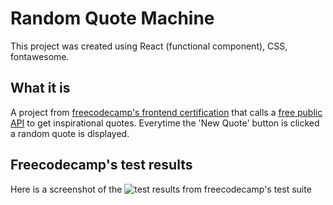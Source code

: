 # Random Quote Machine

This project was created using React (functional component), CSS, fontawesome.

## What it is

A project from [freecodecamp's frontend certification](https://www.freecodecamp.org/learn/front-end-libraries/front-end-libraries-projects/build-a-random-quote-machine) that calls a [free public API](https://forum.freecodecamp.org/t/free-api-inspirational-quotes-json-with-code-examples/311373) to get inspirational quotes. Everytime the 'New Quote' button is clicked a random quote is displayed.

## Freecodecamp's test results

Here is a screenshot of the ![test results](./images/test-results.png) from freecodecamp's test suite